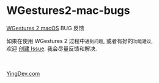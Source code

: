 # WGestures2-mac-bugs
[WGestures 2 macOS](https://www.yingdev.com/projects/wgestures2) BUG 反馈

如果在使用 WGestures 2 过程中`遇到问题`, 或者有好的`功能建议`,<br>
欢迎 [创建 Issue](https://github.com/yingDev/WGestures2-mac-bugs/issues/new). 我会尽量反馈和解决. 



<br><br>
[YingDev.com](https://www.yingdev.com/projects/wgestures2)
